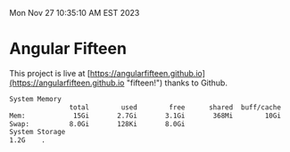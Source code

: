 Mon Nov 27 10:35:10 AM EST 2023

# Angular Fifteen


This project is live at [https://angularfifteen.github.io](https://angularfifteen.github.io "fifteen!") thanks to Github.

```bash
System Memory
               total        used        free      shared  buff/cache   available
Mem:            15Gi       2.7Gi       3.1Gi       368Mi        10Gi        12Gi
Swap:          8.0Gi       128Ki       8.0Gi
System Storage
1.2G	.
```
